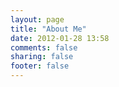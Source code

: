```yaml
---
layout: page
title: "About Me"
date: 2012-01-28 13:58
comments: false
sharing: false
footer: false
---
```

